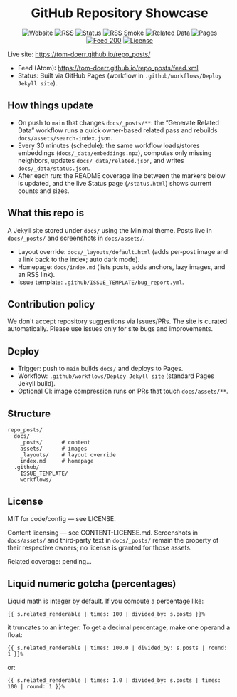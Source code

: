 <div align="center">

# GitHub Repository Showcase

[![Website](https://img.shields.io/website?url=https%3A%2F%2Ftom-doerr.github.io%2Frepo_posts%2F&label=site&style=for-the-badge)](https://tom-doerr.github.io/repo_posts/)
[![RSS](https://img.shields.io/badge/RSS-feed-orange?logo=rss&style=for-the-badge)](https://tom-doerr.github.io/repo_posts/feed.xml)
[![Status](https://img.shields.io/badge/Status-page-blue?style=for-the-badge)](https://tom-doerr.github.io/repo_posts/status.html)
[![RSS Smoke](https://img.shields.io/github/actions/workflow/status/tom-doerr/repo_posts/rss-smoke.yml?branch=main&label=RSS%20smoke&style=for-the-badge)](https://github.com/tom-doerr/repo_posts/actions/workflows/rss-smoke.yml)
[![Related Data](https://img.shields.io/github/actions/workflow/status/tom-doerr/repo_posts/generate-related-min.yml?branch=main&label=Related%20data&style=for-the-badge)](https://github.com/tom-doerr/repo_posts/actions/workflows/generate-related-min.yml)
[![Pages](https://img.shields.io/github/deployments/tom-doerr/repo_posts/github-pages?label=Pages&style=for-the-badge)](https://github.com/tom-doerr/repo_posts/deployments/activity_log?environment=github-pages)
[![Feed 200](https://img.shields.io/website?url=https%3A%2F%2Ftom-doerr.github.io%2Frepo_posts%2Ffeed.xml&label=feed%20200&style=for-the-badge)](https://tom-doerr.github.io/repo_posts/feed.xml)
[![License](https://img.shields.io/github/license/tom-doerr/repo_posts?style=for-the-badge)](LICENSE)

</div>

Live site: https://tom-doerr.github.io/repo_posts/

- Feed (Atom): https://tom-doerr.github.io/repo_posts/feed.xml
- Status: Built via GitHub Pages (workflow in `.github/workflows/Deploy Jekyll site`).

## How things update
- On push to `main` that changes `docs/_posts/**`: the “Generate Related Data” workflow runs a quick owner-based related pass and rebuilds `docs/assets/search-index.json`.
- Every 30 minutes (schedule): the same workflow loads/stores embeddings (`docs/_data/embeddings.npz`), computes only missing neighbors, updates `docs/_data/related.json`, and writes `docs/_data/status.json`.
- After each run: the README coverage line between the markers below is updated, and the live Status page (`/status.html`) shows current counts and sizes.

## What this repo is
A Jekyll site stored under `docs/` using the Minimal theme. Posts live in `docs/_posts/` and screenshots in `docs/assets/`.

- Layout override: `docs/_layouts/default.html` (adds per‑post image and a link back to the index; auto dark mode).
- Homepage: `docs/index.md` (lists posts, adds anchors, lazy images, and an RSS link).
- Issue template: `.github/ISSUE_TEMPLATE/bug_report.yml`.

## Contribution policy
We don't accept repository suggestions via Issues/PRs. The site is curated automatically. Please use issues only for site bugs and improvements.

## Deploy
- Trigger: push to `main` builds `docs/` and deploys to Pages.
- Workflow: `.github/workflows/Deploy Jekyll site` (standard Pages Jekyll build).
- Optional CI: image compression runs on PRs that touch `docs/assets/**`.

## Structure
```
repo_posts/
  docs/
    _posts/      # content
    assets/      # images
    _layouts/    # layout override
    index.md     # homepage
  .github/
    ISSUE_TEMPLATE/
    workflows/
```

## License
MIT for code/config — see LICENSE.

Content licensing — see CONTENT-LICENSE.md. Screenshots in `docs/assets/` and third‑party text in `docs/_posts/` remain the property of their respective owners; no license is granted for those assets.

<!-- related-coverage:start -->
Related coverage: pending…
<!-- related-coverage:end -->

## Liquid numeric gotcha (percentages)
Liquid math is integer by default. If you compute a percentage like:

```
{{ s.related_renderable | times: 100 | divided_by: s.posts }}%
```

it truncates to an integer. To get a decimal percentage, make one operand a float:

```
{{ s.related_renderable | times: 100.0 | divided_by: s.posts | round: 1 }}%
```

or:

```
{{ s.related_renderable | times: 1.0 | divided_by: s.posts | times: 100 | round: 1 }}%
```
